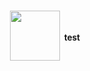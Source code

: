 <p align=center>
<h1 align="center">
<a href="https://google.com"><img src="https://cdn.discordapp.com/attachments/1075496191913099344/1075496192164773888/sakuya.gif" width="80"></a>
<font size=”1”><sup><sup><sup><sup> <!--i have no idea what im doing lol-->

<!--start here-->test

</font></sup></sup></sup></sup>
<br>
</p>
